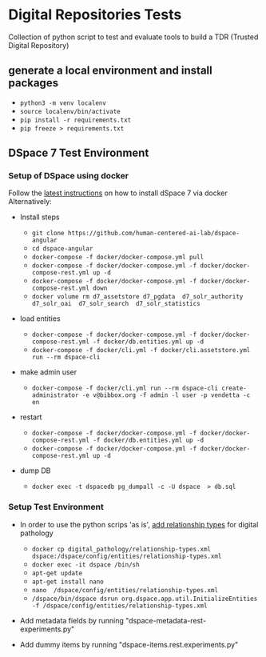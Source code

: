 # Digital Repositories Tests

Collection of python script to test and evaluate tools to build a TDR (Trusted Digital Repository)


## generate a local environment and install packages

* `python3 -m venv localenv`
* `source localenv/bin/activate`
* `pip install -r requirements.txt`
* `pip freeze > requirements.txt`

## DSpace 7 Test Environment

### Setup of DSpace using docker 

Follow the [latest instructions](https://wiki.lyrasis.org/display/DSPACE/Try+out+DSpace+7#TryoutDSpace7-InstallviaDocker) on how to install dSpace 7 via docker
Alternatively:
	
* Install steps
    * `git clone https://github.com/human-centered-ai-lab/dspace-angular`
    * `cd dspace-angular`
    * `docker-compose -f docker/docker-compose.yml pull`
    * `docker-compose -f docker/docker-compose.yml -f docker/docker-compose-rest.yml up -d`
    * `docker-compose -f docker/docker-compose.yml -f docker/docker-compose-rest.yml down`
    * `docker volume rm d7_assetstore d7_pgdata  d7_solr_authority d7_solr_oai  d7_solr_search  d7_solr_statistics`

* load entities
    * `docker-compose -f docker/docker-compose.yml -f docker/docker-compose-rest.yml -f docker/db.entities.yml up -d`
    * `docker-compose -f docker/cli.yml -f docker/cli.assetstore.yml run --rm dspace-cli`

* make admin user
    * `docker-compose -f docker/cli.yml run --rm dspace-cli create-administrator -e v@bibbox.org -f admin -l user -p vendetta -c en`

* restart 
    * `docker-compose -f docker/docker-compose.yml -f docker/docker-compose-rest.yml -f docker/db.entities.yml up -d`
    * `docker-compose -f docker/docker-compose.yml -f docker/docker-compose-rest.yml up -d`

* dump DB
    * `docker exec -t dspacedb pg_dumpall -c -U dspace  > db.sql`

### Setup Test Environment 	
* In order to use the python scrips 'as is', [add relationship types](https://wiki.bibbox.org/index.php/DSpace) for digital pathology

    * `docker cp digital_pathology/relationship-types.xml dspace:/dspace/config/entities/relationship-types.xml`
    * `docker exec -it dspace /bin/sh`
    * `apt-get update`
    * `apt-get install nano`
    * `nano  /dspace/config/entities/relationship-types.xml`
    * `/dspace/bin/dspace dsrun org.dspace.app.util.InitializeEntities -f /dspace/config/entities/relationship-types.xml`

* Add metadata fields by running "dspace-metadata-rest-experiments.py"

* Add dummy items by running "dspace-items.rest.experiments.py" 



